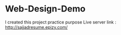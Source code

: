 # Web-Design-Demo
I created this project practice purpose
Live server link : http://sajjadresume.epizy.com/
